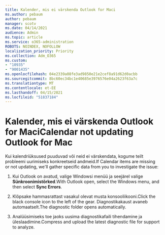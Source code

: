 ```yaml
---
title: Kalender, mis ei värskenda Outlook for Maci
ms.author: pebaum
author: pebaum
manager: scotv
ms.date: 04/14/2021
audience: Admin
ms.topic: article
ms.service: o365-administration
ROBOTS: NOINDEX, NOFOLLOW
localization_priority: Priority
ms.collection: Adm_O365
ms.custom:
- "10935"
- "9001435"
ms.openlocfilehash: 04e2339a08fe3ad9850e21e2cef8a91d62d0acbb
ms.sourcegitcommit: 8bc60ec34bc1e40685e3976576e04a2623f63a7c
ms.translationtype: MT
ms.contentlocale: et-EE
ms.lasthandoff: 04/15/2021
ms.locfileid: "51837184"
---
```

# <a name="calendar-not-updating-outlook-for-mac"></a><span data-ttu-id="5e37f-102">Kalender, mis ei värskenda Outlook for Maci</span><span class="sxs-lookup"><span data-stu-id="5e37f-102">Calendar not updating Outlook for Mac</span></span>

<span data-ttu-id="5e37f-103">Kui kalendriüksused puuduvad või neid ei värskendata, kogume teilt probleemi uurimiseks konkreetseid andmeid.</span><span class="sxs-lookup"><span data-stu-id="5e37f-103">If Calendar items are missing or not updating, we'll gather specific data from you to investigate the issue:</span></span>

1. <span data-ttu-id="5e37f-104">Kui Outlook on avatud, valige Windowsi menüü ja seejärel valige **Sünkroonimistõrked**.</span><span class="sxs-lookup"><span data-stu-id="5e37f-104">With Outlook open, select the Windows menu, and then select **Sync Errors**.</span></span>

1. <span data-ttu-id="5e37f-105">Klõpsake hammasrattast vasakul olevat musta konsooliikooni.</span><span class="sxs-lookup"><span data-stu-id="5e37f-105">Click the black console icon to the left of the gear.</span></span> <span data-ttu-id="5e37f-106">Diagnostikakaust avaneb automaatselt.</span><span class="sxs-lookup"><span data-stu-id="5e37f-106">The diagnostic folder opens automatically.</span></span>

1. <span data-ttu-id="5e37f-107">Analüüsimiseks toe jaoks uusima diagnostikafaili tihendamine ja üleslaadimine.</span><span class="sxs-lookup"><span data-stu-id="5e37f-107">Compress and upload the latest diagnostic file for support to analyze.</span></span>